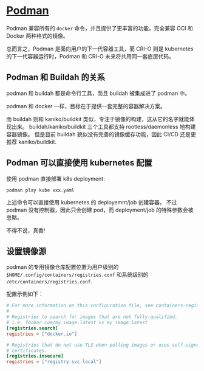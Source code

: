 # [Podman](https://github.com/containers/podman)

Podman 兼容所有的 `docker` 命令，并且提供了更丰富的功能，完全兼容 OCI 和 Docker 两种格式的镜像。

总而言之，Podman 是面向用户的下一代容器工具，而 CRI-O 则是 kubernetes 的下一代容器运行时，Podman 和 CRI-O 未来将共用同一套底层代码。

## Podman 和 Buildah 的关系

podman 和 buildah 都是命令行工具，而且 buildah 被集成进了 podman 中。

podman 和 docker 一样，目标在于提供一套完整的容器解决方案。

而 buildah 则和 kaniko/buildkit 类似，专注于镜像的构建，这从它的名字就能体现出来。
buildah/kaniko/buildkit 三个工具都支持 rootless/daemonless 地构建容器镜像。
但是目前 buildah 貌似没有完善的镜像缓存功能，因此 CI/CD 还是更推荐 kaniko/buildkit.

## Podman 可以直接使用 kubernetes 配置

使用 podman 直接部署 k8s deployment:

```shell
podman play kube xxx.yaml
```

上述命令可以直接使用 kubernetes 的 deployemnt/job 创建容器。
不过 podman 没有控制器，因此只会创建 pod，而 deployment/job 的特殊参数会被忽略。

不得不说，真香!

## 设置镜像源

podman 的专用镜像仓库配置位置为用户级别的 `$HOME/.config/containers/registries.conf` 和系统级别的 `/etc/containers/registries.conf`.

配置示例如下：

```toml
# For more information on this configuration file, see containers-registries.conf(5).
#
# Registries to search for images that are not fully-qualified.
# i.e. foobar.com/my_image:latest vs my_image:latest
[registries.search]
registries = ["docker.io"]

# Registries that do not use TLS when pulling images or uses self-signed
# certificates.
[registries.insecure]
registries = ["registry.svc.local"]
```
